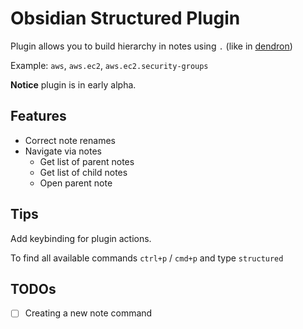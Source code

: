 # Obsidian Structured Plugin

Plugin allows you to build hierarchy in notes using `.` 
(like in [dendron](https://wiki.dendron.so/))

Example: `aws`, `aws.ec2`, `aws.ec2.security-groups`

**Notice** plugin is in early alpha.

## Features

- Correct note renames
- Navigate via notes
  - Get list of parent notes
  - Get list of child notes
  - Open parent note

## Tips

Add keybinding for plugin actions.

To find all available commands `ctrl+p` / `cmd+p` and type `structured`

## TODOs

- [ ] Creating a new note command
